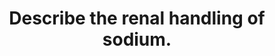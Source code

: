 ---
title: "Describe the renal handling of sodium."
entityType: SAQ
exam: PEX
college: CICM
year: 2018
sitting: A
question: 04
passRate: 46
EC_expectedDomains:
- "A description of filtration and reabsorption, including amounts was required. The mechanisms of transport across the tubular luminal and basolateral membranes into interstitial space should have been described."
EC_extraCredit:
- "Better answers described sodium handling in a logical sequence as it progressed through the nephron including the percentages reabsorbed in each segment."
---